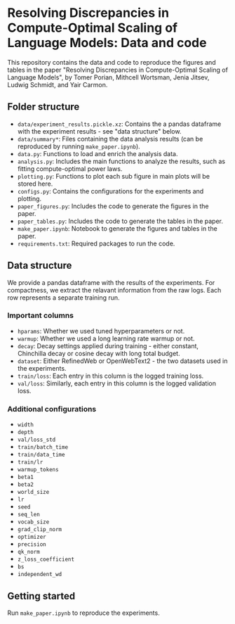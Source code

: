 # Resolving Discrepancies in Compute-Optimal Scaling of Language Models: Data and code

This repository contains the data and code to reproduce the figures and tables in the paper "Resolving Discrepancies in Compute-Optimal Scaling of Language Models", by Tomer Porian, Mithcell Wortsman, Jenia Jitsev, Ludwig Schmidt, and Yair Carmon.

## Folder structure
- `data/experiment_results.pickle.xz`: Contains the a pandas dataframe with the experiment results - see "data structure" below.
- `data/summary*`: Files containing the data analysis results (can be reproduced by running `make_paper.ipynb`).
- `data.py`: Functions to load and enrich the analysis data.
- `analysis.py`: Includes the main functions to analyze the results, such as fitting compute-optimal power laws.
- `plotting.py`: Functions to plot each sub figure in main plots will be stored here.
- `configs.py`: Contains the configurations for the experiments and plotting.
- `paper_figures.py`: Includes the code to generate the figures in the paper.
- `paper_tables.py`: Includes the code to generate the tables in the paper.
- `make_paper.ipynb`: Notebook to generate the figures and tables in the paper.
- `requirements.txt`: Required packages to run the code.

## Data structure
We provide a pandas dataframe with the results of the experiments. For compactness, we extract the relavant information from the raw logs. Each row represents a separate training run.

### Important columns
- `hparams`: Whether we used tuned hyperparameters or not.
- `warmup`: Whether we used a long learning rate warmup or not.
- `decay`: Decay settings applied during training - either constant, Chinchilla decay or cosine decay with long total budget.
- `dataset`: Either RefinedWeb or OpenWebText2 - the two datasets used in the experiments.
- `train/loss`: Each entry in this column is the logged training loss.
- `val/loss`: Similarly, each entry in this column is the logged validation loss. 

### Additional configurations
- `width`
- `depth`
- `val/loss_std`
- `train/batch_time`
- `train/data_time`
- `train/lr`
- `warmup_tokens`
- `beta1`
- `beta2`
- `world_size`
- `lr`
- `seed`
- `seq_len`
- `vocab_size`
- `grad_clip_norm`
- `optimizer`
- `precision`
- `qk_norm`
- `z_loss_coefficient`
- `bs`
- `independent_wd`


## Getting started
Run `make_paper.ipynb` to reproduce the experiments.
